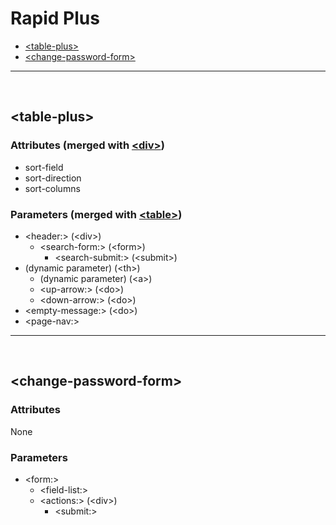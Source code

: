 # Rapid Plus

 * [&lt;table-plus&gt;](#table-plus)
 * [&lt;change-password-form&gt;](#change-password-form)


---

<a name="table-plus">&nbsp;</a>
##  &lt;table-plus&gt;



### Attributes (merged with [&lt;div&gt;](#div))

 * sort-field
 * sort-direction
 * sort-columns


### Parameters (merged with [&lt;table&gt;](#table))

<ul><li>&lt;header:&gt; (&lt;div&gt;)
<ul><li>&lt;search-form:&gt; (&lt;form&gt;)
<ul><li>&lt;search-submit:&gt; (&lt;submit&gt;)
</li>
</ul></li>
</ul></li>
<li>(dynamic parameter) (&lt;th&gt;)
<ul><li>(dynamic parameter) (&lt;a&gt;)
</li>
<li>&lt;up-arrow:&gt; (&lt;do&gt;)
</li>
<li>&lt;down-arrow:&gt; (&lt;do&gt;)
</li>
</ul></li>
<li>&lt;empty-message:&gt; (&lt;do&gt;)
</li>
<li>&lt;page-nav:&gt;
</li>
</ul>


---

<a name="change-password-form">&nbsp;</a>
##  &lt;change-password-form&gt;



### Attributes 

None

### Parameters 

<ul><li>&lt;form:&gt;
<ul><li>&lt;field-list:&gt;
</li>
<li>&lt;actions:&gt; (&lt;div&gt;)
<ul><li>&lt;submit:&gt;
</li>
</ul></li>
</ul></li>
</ul>
